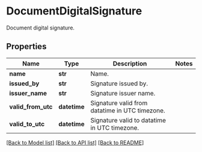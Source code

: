 # DocumentDigitalSignature

Document digital signature.

## Properties
Name | Type | Description | Notes
------------ | ------------- | ------------- | -------------
**name** | **str** | Name. | 
**issued_by** | **str** | Signature issued by. | 
**issuer_name** | **str** | Signature issuer name. | 
**valid_from_utc** | **datetime** | Signature valid from datatime in UTC timezone. | 
**valid_to_utc** | **datetime** | Signature valid to datatime in UTC timezone. | 

[[Back to Model list]](../README.md#documentation-for-models) [[Back to API list]](../README.md#documentation-for-api-endpoints) [[Back to README]](../README.md)


